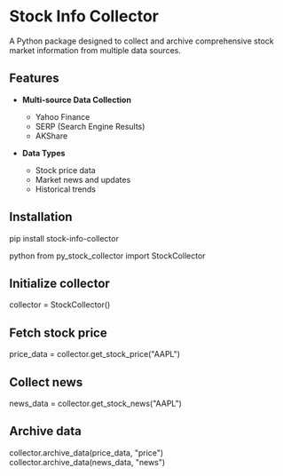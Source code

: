 # Stock Info Collector

A Python package designed to collect and archive comprehensive stock market information from multiple data sources.

## Features

- **Multi-source Data Collection**
  - Yahoo Finance
  - SERP (Search Engine Results)
  - AKShare

- **Data Types**
  - Stock price data
  - Market news and updates
  - Historical trends

## Installation
pip install stock-info-collector

python
from py_stock_collector import StockCollector

## Initialize collector

collector = StockCollector()

## Fetch stock price
price_data = collector.get_stock_price("AAPL")
## Collect news
news_data = collector.get_stock_news("AAPL")

## Archive data
collector.archive_data(price_data, "price")
collector.archive_data(news_data, "news")
